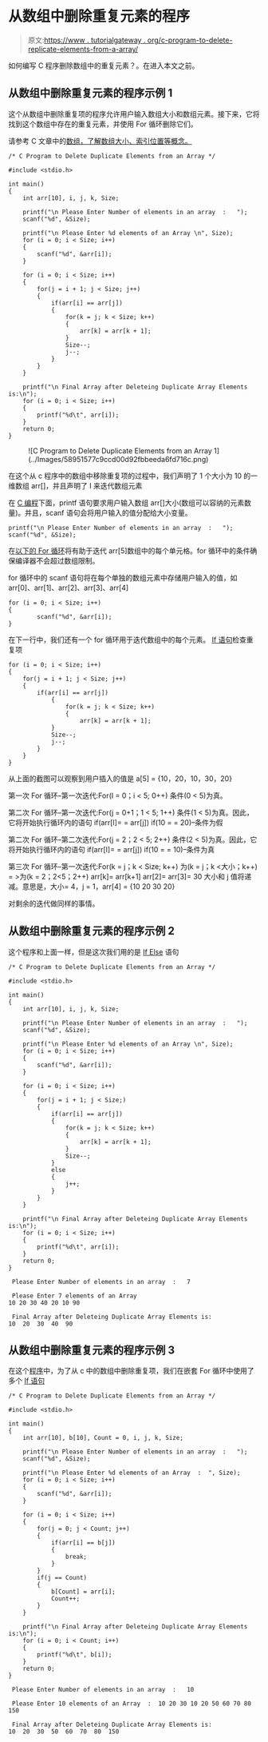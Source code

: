 # 从数组中删除重复元素的程序

> 原文:[https://www . tutorialgateway . org/c-program-to-delete-replicate-elements-from-a-array/](https://www.tutorialgateway.org/c-program-to-delete-duplicate-elements-from-an-array/)

如何编写 C 程序删除数组中的重复元素？。在进入本文之前。

## 从数组中删除重复元素的程序示例 1

这个从数组中删除重复项的程序允许用户输入数组大小和数组元素。接下来，它将找到这个数组中存在的重复元素，并使用 For 循环删除它们。

请参考 C 文章中的[数组，了解数组大小、索引位置等概念。](https://www.tutorialgateway.org/array-in-c/)

```
/* C Program to Delete Duplicate Elements from an Array */

#include <stdio.h>

int main()
{
	int arr[10], i, j, k, Size;

	printf("\n Please Enter Number of elements in an array  :   ");
	scanf("%d", &Size);

	printf("\n Please Enter %d elements of an Array \n", Size);
	for (i = 0; i < Size; i++)
	{
    	scanf("%d", &arr[i]);
   	}     

	for (i = 0; i < Size; i++)
	{
		for(j = i + 1; j < Size; j++)
		{
    		if(arr[i] == arr[j])
    		{
    			for(k = j; k < Size; k++)
    			{
    				arr[k] = arr[k + 1];
				}
				Size--;
				j--;
			}
		}
	}

 	printf("\n Final Array after Deleteing Duplicate Array Elements is:\n");
 	for (i = 0; i < Size; i++)
  	{
 		printf("%d\t", arr[i]);
  	}	     
 	return 0;
}
```

<figure class="wp-block-image">![C Program to Delete Duplicate Elements from an Array 1](../Images/58951577c9ccd00d92fbbeeda6fd716c.png)</figure>

在这个从 c 程序中的数组中移除重复项的过程中，我们声明了 1 个大小为 10 的一维数组 arr[]，并且声明了 I 来迭代数组元素

在 [C 编程](https://www.tutorialgateway.org/c-programming/)下面，printf 语句要求用户输入数组 arr[]大小(数组可以容纳的元素数量)。并且，scanf 语句会将用户输入的值分配给大小变量。

```
printf("\n Please Enter Number of elements in an array  :   ");
scanf("%d", &Size);
```

在[以下的 For 循环](https://www.tutorialgateway.org/for-loop-in-c-programming/)将有助于迭代 arr[5]数组中的每个单元格。for 循环中的条件确保编译器不会超过数组限制。

for 循环中的 scanf 语句将在每个单独的数组元素中存储用户输入的值，如 arr[0]、arr[1]、arr[2]、arr[3]、arr[4]

```
for (i = 0; i < Size; i++)
{
    	scanf("%d", &arr[i]);
}
```

在下一行中，我们还有一个 for 循环用于迭代数组中的每个元素。 [If 语句](https://www.tutorialgateway.org/if-statement-in-c/)检查重复项

```
for (i = 0; i < Size; i++)
{
	for(j = i + 1; j < Size; j++)
	{
   		if(arr[i] == arr[j])
    		{
    			for(k = j; k < Size; k++)
    			{
    				arr[k] = arr[k + 1];
			}
			Size--;
			j--;
		}
	}
}
```

从上面的截图可以观察到用户插入的值是
a[5] = {10，20，10，30，20}

第一次 For 循环–第一次迭代:For(I = 0；i < 5; 0++)
条件(0 < 5)为真。

第二次 For 循环–第一次迭代:For(j = 0+1；1 < 5; 1++)
条件(1 < 5)为真。因此，它将开始执行循环内的语句
if(arr[I]= = arr[j])
if(10 = = 20)–条件为假

第二次 For 循环–第二次迭代:For(j = 2；2 < 5; 2++)
条件(2 < 5)为真。因此，它将开始执行循环内的语句
if(arr[I]= = arr[j])
if(10 = = 10)–条件为真

第三次 For 循环–第一次迭代:For(k = j；k < Size; k++)
为(k = j；k <大小；k++) = >为(k = 2；2<5；2++)
arr[k]= arr[k+1]
arr[2]= arr[3]= 30
大小和 j 值将递减。意思是，大小= 4，j = 1，arr[4] = {10 20 30 20}

对剩余的迭代做同样的事情。

## 从数组中删除重复元素的程序示例 2

这个程序和上面一样，但是这次我们用的是 [If Else](https://www.tutorialgateway.org/if-else-statement-in-c/) 语句

```
/* C Program to Delete Duplicate Elements from an Array */

#include <stdio.h>

int main()
{
	int arr[10], i, j, k, Size;

	printf("\n Please Enter Number of elements in an array  :   ");
	scanf("%d", &Size);

	printf("\n Please Enter %d elements of an Array \n", Size);
	for (i = 0; i < Size; i++)
	{
    	scanf("%d", &arr[i]);
   	}     

	for (i = 0; i < Size; i++)
	{
		for(j = i + 1; j < Size;)
		{
    		if(arr[i] == arr[j])
    		{
    			for(k = j; k < Size; k++)
    			{
    				arr[k] = arr[k + 1];
				}
				Size--;
			}
			else
			{
				j++;
			}
		}
	}

 	printf("\n Final Array after Deleteing Duplicate Array Elements is:\n");
 	for (i = 0; i < Size; i++)
  	{
 		printf("%d\t", arr[i]);
  	}	     
 	return 0;
}
```

```
 Please Enter Number of elements in an array  :   7

 Please Enter 7 elements of an Array 
10 20 30 40 20 10 90

 Final Array after Deleteing Duplicate Array Elements is:
10	20	30	40	90 
```

## 从数组中删除重复元素的程序示例 3

在这个[程序](https://www.tutorialgateway.org/c-programming-examples/)中，为了从 c 中的数组中删除重复项，我们在嵌套 For 循环中使用了多个 [If 语句](https://www.tutorialgateway.org/if-statement-in-c/)

```
/* C Program to Delete Duplicate Elements from an Array */

#include <stdio.h>

int main()
{
	int arr[10], b[10], Count = 0, i, j, k, Size;

	printf("\n Please Enter Number of elements in an array  :   ");
	scanf("%d", &Size);

	printf("\n Please Enter %d elements of an Array  :  ", Size);
	for (i = 0; i < Size; i++)
	{
    	scanf("%d", &arr[i]);
   	}     

	for (i = 0; i < Size; i++)
	{
		for(j = 0; j < Count; j++)
		{
    		if(arr[i] == b[j])
    		{
    			break;
			}
		}
		if(j == Count)
		{
			b[Count] = arr[i];
			Count++;
		}
	}

 	printf("\n Final Array after Deleteing Duplicate Array Elements is:\n");
 	for (i = 0; i < Count; i++)
  	{
 		printf("%d\t", b[i]);
  	}	     
 	return 0;
}
```

```
 Please Enter Number of elements in an array  :   10

 Please Enter 10 elements of an Array  :  10 20 30 10 20 50 60 70 80 150

 Final Array after Deleteing Duplicate Array Elements is:
10	20	30	50	60	70	80	150 
```